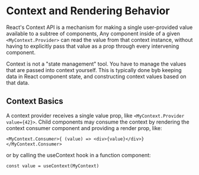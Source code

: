 # Context and Rendering Behavior

React's Context API is a mechanism for making a single user-provided value available to a subtree of components, Any component inside of a given `<MyContext.Provider>` can read the value from that context instance, without having to explicitly pass that value as a prop through every intervening component.

Context is not a "state management" tool. You have to manage the values that are passed into context yourself. This is typically done byb keeping data in React component state, and constructing context values based on that data.

## Context Basics

A context provider receives a single value prop, like `<MyContext.Provider value={42}>`. Child components may consume the context by rendering the context consumer component and providing a render prop, like:

`<MyContext.Consumer>{ (value) => <div>{value}</div>}</MyContext.Consumer>`

or by calling the useContext hook in a function component:

`const value = useContext(MyContext)`
